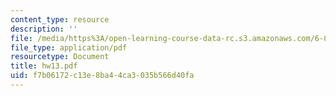 ```yaml
---
content_type: resource
description: ''
file: /media/https%3A/open-learning-course-data-rc.s3.amazonaws.com/6-856j-randomized-algorithms-fall-2002/f7b06172c13e8ba44ca3035b566d40fa_hw13.pdf
file_type: application/pdf
resourcetype: Document
title: hw13.pdf
uid: f7b06172-c13e-8ba4-4ca3-035b566d40fa
---
```

